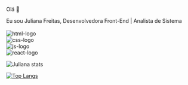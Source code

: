 Olá 👋

Eu sou Juliana Freitas, Desenvolvedora Front-End | Analista de Sistema <br>
<br>
 <img src="https://img.shields.io/badge/HTML5-E34F26?style=for-the-badge&logo=html5&logoColor=w" alt="html-logo"/>
<br>
<img src="https://img.shields.io/badge/CSS3-1572B6?style=for-the-badge&logo=css3&logoColor=white" alt="css-logo"/> 
<br>
<img src="https://img.shields.io/badge/JavaScript-F7DF1E?style=for-the-badge&logo=javascript&logoColor=black" alt="js-logo">
<br>
<img src="https://img.shields.io/badge/React-20232A?style=for-the-badge&logo=react&logoColor=61DAFB" alt="react-logo">

![Juliana stats](https://github-readme-stats.vercel.app/api?username=JuFreitas95&show_icons=true&theme=radical)



[![Top Langs](https://github-readme-stats.vercel.app/api/top-langs/?username=JuFreitas95&langs_count=8)](https://github.com/anuraghazra/github-readme-stats)
